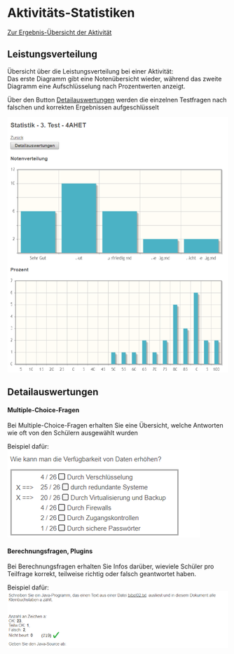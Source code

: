 # Aktivitäts-Statistiken
[Zur Ergebnis-Übersicht der Aktivität](../Test-Ergebnisse/index.md)

## Leistungsverteilung ##
Übersicht über die Leistungsverteilung bei einer Aktivität:<br>
Das erste Diagramm gibt eine Notenübersicht wieder,
während das zweite Diagramm eine Aufschlüsselung nach Prozentwerten anzeigt.

Über den Button [Detailauswertungen](#detailsauswertungen) werden die einzelnen Testfragen nach falschen und korrekten
Ergebnissen aufgeschlüsselt

![img.png](img.png)<br>

## Detailauswertungen ##
#### Multiple-Choice-Fragen
Bei Multiple-Choice-Fragen erhalten Sie eine Übersicht,
welche Antworten wie oft von den Schülern ausgewählt wurden

Beispiel dafür:<br>
![img_1.png](img_1.png)<br>

#### Berechnungsfragen, Plugins ####
Bei Berechnungsfragen erhalten Sie Infos darüber, wieviele Schüler pro Teilfrage korrekt,
teilweise richtig oder falsch geantwortet haben.

Beispiel dafür:
![img_2.png](img_2.png)
